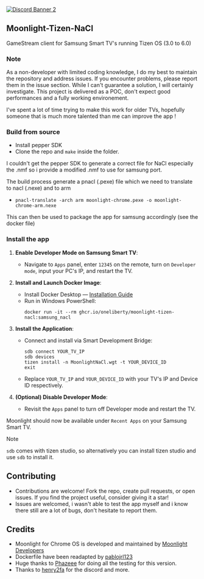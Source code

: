<p align=left>
	<a href="https://discord.gg/zHafSd3bTw">
		<img src="https://discordapp.com/api/guilds/1196915612522393651/widget.png?style=banner2" alt="Discord Banner 2"/> 
	</a>
</p>

## Moonlight-Tizen-NaCl
GameStream client for Samsung Smart TV's running Tizen OS (3.0 to 6.0) 

### Note
As a non-developer with limited coding knowledge, I do my best to maintain the repository and address issues. If you encounter problems, please report them in the issue section. While I can't guarantee a solution, I will certainly investigate.
This project is delivered as a POC, don't expect good performances and a fully working environement. 

I've spent a lot of time trying to make this work for older TVs, hopefully someone that is much more talented than me can improve the app ! 

### Build from source 
- Install pepper SDK 
- Clone the repo and `make` inside the folder. 

I couldn't get the pepper SDK to generate a correct file for NaCl especially the .nmf so i provide a modified .nmf to use for samsung port.

The build process generate a pnacl (.pexe) file which we need to translate to nacl (.nexe) and to arm

- `pnacl-translate -arch arm moonlight-chrome.pexe -o moonlight-chrome-arm.nexe `

This can then be used to package the app for samsung accordingly (see the docker file)

### Install the app
1. **Enable Developer Mode on Samsung Smart TV**:
   - Navigate to `Apps` panel, enter `12345` on the remote, turn on `Developer mode`, input your PC's IP, and restart the TV.
2. **Install and Launch Docker Image**:
   - Install Docker Desktop — [Installation Guide](https://docs.docker.com/desktop/)
   - Run in Windows PowerShell:
     ```
     docker run -it --rm ghcr.io/oneliberty/moonlight-tizen-nacl:samsung_nacl
     ```
3. **Install the Application**:
   - Connect and install via Smart Development Bridge:
     ```
     sdb connect YOUR_TV_IP
     sdb devices
     tizen install -n MoonlightNaCl.wgt -t YOUR_DEVICE_ID
     exit
     ```
   - Replace `YOUR_TV_IP` and `YOUR_DEVICE_ID` with your TV's IP and Device ID respectively.

4. **(Optional) Disable Developer Mode**:
   - Revisit the `Apps` panel to turn off Developer mode and restart the TV.

Moonlight should now be available under `Recent Apps` on your Samsung Smart TV.

>[!NOTE]
> `sdb` comes with tizen studio, so alternatively you can install tizen studio and use `sdb` to install it. 

## Contributing
- Contributions are welcome! Fork the repo, create pull requests, or open issues. If you find the project useful, consider giving it a star!
- Issues are welcomed, i wasn't able to test the app myself and i know there still are a lot of bugs, don't hesitate to report them. 

## Credits
- Moonlight for Chrome OS is developed and maintained by [Moonlight Developers](https://github.com/moonlight-stream/moonlight-chrome)
- Dockerfile have been readapted by [pablojrl123](https://github.com/pablojrl123/moonlight-tizen-docker)
- Huge thanks to [Phazeee](https://github.com/MrPhaze62) for doing all the testing for this version. 
- Thanks to [henry2fa](https://github.com/henryfa2) for the discord and more. 

